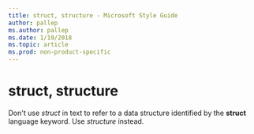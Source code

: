 ```yaml
---
title: struct, structure - Microsoft Style Guide
author: pallep
ms.author: pallep
ms.date: 1/19/2018
ms.topic: article
ms.prod: non-product-specific
---
```


# struct, structure

Don't use *struct* in text to refer to a data structure identified by the **struct** language keyword. Use *structure* instead.
